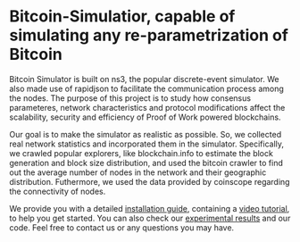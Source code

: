 # Bitcoin-Simulatior, capable of simulating any re-parametrization of Bitcoin
Bitcoin Simulator is built on ns3, the popular discrete-event simulator. We also made use of rapidjson to facilitate the communication process among the nodes. The purpose of this project is to study how consensus parameteres, network characteristics and protocol modifications affect the scalability, security and efficiency of Proof of Work powered blockchains.

Our goal is to make the simulator as realistic as possible. So, we collected real network statistics and incorporated them in the simulator. Specifically, we crawled popular explorers, like blockchain.info to estimate the block generation and block size distribution, and used the bitcoin crawler to find out the average number of nodes in the network and their geographic distribution. Futhermore, we used the data provided by coinscope regarding the connectivity of nodes.

We provide you with a detailed [installation guide](http://arthurgervais.github.io/Bitcoin-Simulation/Installation.html), containing a [video tutorial](http://arthurgervais.github.io/Bitcoin-Simulation/Installation.html), to help you get started. You can also check our [experimental results](http://arthurgervais.github.io/Bitcoin-Simulation/results.html) and our code. Feel free to contact us or any questions you may have.

